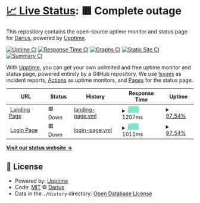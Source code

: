 # [📈 Live Status](https://hesingon.github.io/revisit_watcher): <!--live status--> **🟥 Complete outage**

This repository contains the open-source uptime monitor and status page for [Darius](https://hesingon.github.io/revisit_watcher), powered by [Upptime](https://github.com/upptime/upptime).

[![Uptime CI](https://github.com/koj-co/upptime/workflows/Uptime%20CI/badge.svg)](https://github.com/koj-co/upptime/actions?query=workflow%3A%22Uptime+CI%22)
[![Response Time CI](https://github.com/koj-co/upptime/workflows/Response%20Time%20CI/badge.svg)](https://github.com/koj-co/upptime/actions?query=workflow%3A%22Response+Time+CI%22)
[![Graphs CI](https://github.com/koj-co/upptime/workflows/Graphs%20CI/badge.svg)](https://github.com/koj-co/upptime/actions?query=workflow%3A%22Graphs+CI%22)
[![Static Site CI](https://github.com/koj-co/upptime/workflows/Static%20Site%20CI/badge.svg)](https://github.com/koj-co/upptime/actions?query=workflow%3A%22Static+Site+CI%22)
[![Summary CI](https://github.com/koj-co/upptime/workflows/Summary%20CI/badge.svg)](https://github.com/koj-co/upptime/actions?query=workflow%3A%22Summary+CI%22)

With [Upptime](https://upptime.js.org), you can get your own unlimited and free uptime monitor and status page, powered entirely by a GitHub repository. We use [Issues](https://github.com/hesingon/revisit_watcher/issues) as incident reports, [Actions](https://github.com/hesingon/revisit_watcher/actions) as uptime monitors, and [Pages](https://hesingon.github.io/revisit_watcher) for the status page.

<!--start: status pages-->
<!-- This summary is generated by Upptime (https://github.com/upptime/upptime) -->
<!-- Do not edit this manually, your changes will be overwritten -->
<!-- prettier-ignore -->
| URL | Status | History | Response Time | Uptime |
| --- | ------ | ------- | ------------- | ------ |
| <img alt="" src="https://favicons.githubusercontent.com/www.revisitvocab.com" height="13"> [Landing Page](https://www.revisitvocab.com) | 🟥 Down | [landing-page.yml](https://github.com/hesingon/revisit_watcher/commits/HEAD/history/landing-page.yml) | <details><summary><img alt="Response time graph" src="./graphs/landing-page/response-time-week.png" height="20"> 1207ms</summary><br><a href="https://hesingon.github.io/revisit_watcher/history/landing-page"><img alt="Response time 1232" src="https://img.shields.io/endpoint?url=https%3A%2F%2Fraw.githubusercontent.com%2Fhesingon%2Frevisit_watcher%2FHEAD%2Fapi%2Flanding-page%2Fresponse-time.json"></a><br><a href="https://hesingon.github.io/revisit_watcher/history/landing-page"><img alt="24-hour response time 1198" src="https://img.shields.io/endpoint?url=https%3A%2F%2Fraw.githubusercontent.com%2Fhesingon%2Frevisit_watcher%2FHEAD%2Fapi%2Flanding-page%2Fresponse-time-day.json"></a><br><a href="https://hesingon.github.io/revisit_watcher/history/landing-page"><img alt="7-day response time 1207" src="https://img.shields.io/endpoint?url=https%3A%2F%2Fraw.githubusercontent.com%2Fhesingon%2Frevisit_watcher%2FHEAD%2Fapi%2Flanding-page%2Fresponse-time-week.json"></a><br><a href="https://hesingon.github.io/revisit_watcher/history/landing-page"><img alt="30-day response time 1263" src="https://img.shields.io/endpoint?url=https%3A%2F%2Fraw.githubusercontent.com%2Fhesingon%2Frevisit_watcher%2FHEAD%2Fapi%2Flanding-page%2Fresponse-time-month.json"></a><br><a href="https://hesingon.github.io/revisit_watcher/history/landing-page"><img alt="1-year response time 1232" src="https://img.shields.io/endpoint?url=https%3A%2F%2Fraw.githubusercontent.com%2Fhesingon%2Frevisit_watcher%2FHEAD%2Fapi%2Flanding-page%2Fresponse-time-year.json"></a></details> | <details><summary><a href="https://hesingon.github.io/revisit_watcher/history/landing-page">97.54%</a></summary><a href="https://hesingon.github.io/revisit_watcher/history/landing-page"><img alt="All-time uptime 90.13%" src="https://img.shields.io/endpoint?url=https%3A%2F%2Fraw.githubusercontent.com%2Fhesingon%2Frevisit_watcher%2FHEAD%2Fapi%2Flanding-page%2Fuptime.json"></a><br><a href="https://hesingon.github.io/revisit_watcher/history/landing-page"><img alt="24-hour uptime 96.81%" src="https://img.shields.io/endpoint?url=https%3A%2F%2Fraw.githubusercontent.com%2Fhesingon%2Frevisit_watcher%2FHEAD%2Fapi%2Flanding-page%2Fuptime-day.json"></a><br><a href="https://hesingon.github.io/revisit_watcher/history/landing-page"><img alt="7-day uptime 97.54%" src="https://img.shields.io/endpoint?url=https%3A%2F%2Fraw.githubusercontent.com%2Fhesingon%2Frevisit_watcher%2FHEAD%2Fapi%2Flanding-page%2Fuptime-week.json"></a><br><a href="https://hesingon.github.io/revisit_watcher/history/landing-page"><img alt="30-day uptime 98.67%" src="https://img.shields.io/endpoint?url=https%3A%2F%2Fraw.githubusercontent.com%2Fhesingon%2Frevisit_watcher%2FHEAD%2Fapi%2Flanding-page%2Fuptime-month.json"></a><br><a href="https://hesingon.github.io/revisit_watcher/history/landing-page"><img alt="1-year uptime 90.13%" src="https://img.shields.io/endpoint?url=https%3A%2F%2Fraw.githubusercontent.com%2Fhesingon%2Frevisit_watcher%2FHEAD%2Fapi%2Flanding-page%2Fuptime-year.json"></a></details>
| <img alt="" src="https://favicons.githubusercontent.com/beta.revisitvocab.com" height="13"> [Login Page](https://beta.revisitvocab.com) | 🟥 Down | [login-page.yml](https://github.com/hesingon/revisit_watcher/commits/HEAD/history/login-page.yml) | <details><summary><img alt="Response time graph" src="./graphs/login-page/response-time-week.png" height="20"> 1011ms</summary><br><a href="https://hesingon.github.io/revisit_watcher/history/login-page"><img alt="Response time 978" src="https://img.shields.io/endpoint?url=https%3A%2F%2Fraw.githubusercontent.com%2Fhesingon%2Frevisit_watcher%2FHEAD%2Fapi%2Flogin-page%2Fresponse-time.json"></a><br><a href="https://hesingon.github.io/revisit_watcher/history/login-page"><img alt="24-hour response time 938" src="https://img.shields.io/endpoint?url=https%3A%2F%2Fraw.githubusercontent.com%2Fhesingon%2Frevisit_watcher%2FHEAD%2Fapi%2Flogin-page%2Fresponse-time-day.json"></a><br><a href="https://hesingon.github.io/revisit_watcher/history/login-page"><img alt="7-day response time 1011" src="https://img.shields.io/endpoint?url=https%3A%2F%2Fraw.githubusercontent.com%2Fhesingon%2Frevisit_watcher%2FHEAD%2Fapi%2Flogin-page%2Fresponse-time-week.json"></a><br><a href="https://hesingon.github.io/revisit_watcher/history/login-page"><img alt="30-day response time 1007" src="https://img.shields.io/endpoint?url=https%3A%2F%2Fraw.githubusercontent.com%2Fhesingon%2Frevisit_watcher%2FHEAD%2Fapi%2Flogin-page%2Fresponse-time-month.json"></a><br><a href="https://hesingon.github.io/revisit_watcher/history/login-page"><img alt="1-year response time 978" src="https://img.shields.io/endpoint?url=https%3A%2F%2Fraw.githubusercontent.com%2Fhesingon%2Frevisit_watcher%2FHEAD%2Fapi%2Flogin-page%2Fresponse-time-year.json"></a></details> | <details><summary><a href="https://hesingon.github.io/revisit_watcher/history/login-page">97.54%</a></summary><a href="https://hesingon.github.io/revisit_watcher/history/login-page"><img alt="All-time uptime 90.13%" src="https://img.shields.io/endpoint?url=https%3A%2F%2Fraw.githubusercontent.com%2Fhesingon%2Frevisit_watcher%2FHEAD%2Fapi%2Flogin-page%2Fuptime.json"></a><br><a href="https://hesingon.github.io/revisit_watcher/history/login-page"><img alt="24-hour uptime 96.82%" src="https://img.shields.io/endpoint?url=https%3A%2F%2Fraw.githubusercontent.com%2Fhesingon%2Frevisit_watcher%2FHEAD%2Fapi%2Flogin-page%2Fuptime-day.json"></a><br><a href="https://hesingon.github.io/revisit_watcher/history/login-page"><img alt="7-day uptime 97.54%" src="https://img.shields.io/endpoint?url=https%3A%2F%2Fraw.githubusercontent.com%2Fhesingon%2Frevisit_watcher%2FHEAD%2Fapi%2Flogin-page%2Fuptime-week.json"></a><br><a href="https://hesingon.github.io/revisit_watcher/history/login-page"><img alt="30-day uptime 98.68%" src="https://img.shields.io/endpoint?url=https%3A%2F%2Fraw.githubusercontent.com%2Fhesingon%2Frevisit_watcher%2FHEAD%2Fapi%2Flogin-page%2Fuptime-month.json"></a><br><a href="https://hesingon.github.io/revisit_watcher/history/login-page"><img alt="1-year uptime 90.13%" src="https://img.shields.io/endpoint?url=https%3A%2F%2Fraw.githubusercontent.com%2Fhesingon%2Frevisit_watcher%2FHEAD%2Fapi%2Flogin-page%2Fuptime-year.json"></a></details>

<!--end: status pages-->

[**Visit our status website →**](https://hesingon.github.io/revisit_watcher)

## 📄 License

- Powered by: [Upptime](https://github.com/upptime/upptime)
- Code: [MIT](./LICENSE) © [Darius](https://hesingon.github.io/revisit_watcher)
- Data in the `./history` directory: [Open Database License](https://opendatacommons.org/licenses/odbl/1-0/)
